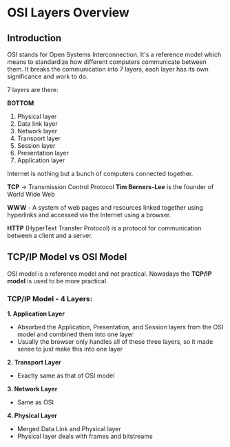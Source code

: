 # OSI Layers Overview

## Introduction
OSI stands for Open Systems Interconnection.
It's a reference model which means to standardize how different computers communicate between them.
It breaks the communication into 7 layers, each layer has its own significance and work to do.

7 layers are there:

**BOTTOM**
1. Physical layer
2. Data link layer
3. Network layer
4. Transport layer
5. Session layer
6. Presentation layer
7. Application layer

Internet is nothing but a bunch of computers connected together.

**TCP** -> Transmission Control Protocol
**Tim Berners-Lee** is the founder of World Wide Web

**WWW** - A system of web pages and resources linked together using hyperlinks and accessed via the Internet using a browser.

**HTTP** (HyperText Transfer Protocol) is a protocol for communication between a client and a server.

## TCP/IP Model vs OSI Model

OSI model is a reference model and not practical. Nowadays the **TCP/IP model** is used to be more practical.

### TCP/IP Model - 4 Layers:

**1. Application Layer**
- Absorbed the Application, Presentation, and Session layers from the OSI model and combined them into one layer
- Usually the browser only handles all of these three layers, so it made sense to just make this into one layer

**2. Transport Layer**
- Exactly same as that of OSI model

**3. Network Layer**
- Same as OSI

**4. Physical Layer**
- Merged Data Link and Physical layer
- Physical layer deals with frames and bitstreams